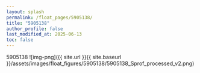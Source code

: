 ```yaml
---
layout: splash
permalink: /float_pages/5905138/
title: "5905138"
author_profile: false
last_modified_at: 2025-06-13
toc: false
---
```

 
5905138
![img-png]({{ site.url }}{{ site.baseurl }}/assets/images/float_figures/5905138/5905138_Sprof_processed_v2.png)